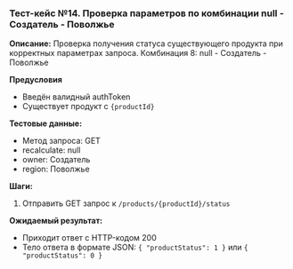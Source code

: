 ### Тест-кейс №14. Проверка параметров по комбинации null - Создатель - Поволжье

**Описание:** Проверка получения статуса существующего продукта при корректных параметрах запроса.
Комбинация 8: null - Создатель - Поволжье

**Предусловия**
- Введён валидный authToken
- Существует продукт с `{productId}`

**Тестовые данные:**
- Метод запроса: GET
- recalculate: null
- owner: Создатель
- region: Поволжье

**Шаги:**
1. Отправить GET запрос к `/products/{productId}/status`

**Ожидаемый результат:**
- Приходит ответ с HTTP-кодом 200
- Тело ответа в формате JSON: `{ "productStatus": 1 }` или `{ "productStatus": 0 }`